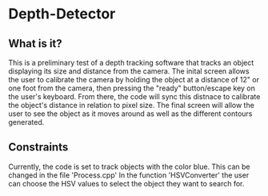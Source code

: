 # Depth-Detector

## What is it?
This is a preliminary test of a depth tracking software that tracks an object displaying its size and distance from the camera. The inital screen allows the user to calibrate the camera by holding the object at a distance of 12" or one foot from the camera, then pressing the "ready" button/escape key on the user's keyboard. From there, the code will sync this distnace to calibrate the object's distance in relation to pixel size. The final screen will allow the user to see the object as it moves around as well as the different contours generated.

## Constraints
Currently, the code is set to track objects with the color blue. This can be changed in the file 'Process.cpp' In the function 'HSVConverter' the user can choose the HSV values to select the object they want to search for.